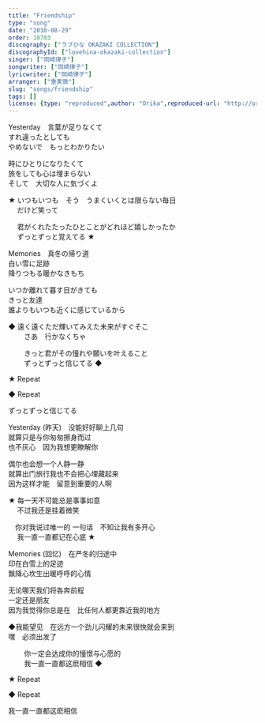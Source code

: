 ```yaml
---
title: "Friendship"
type: "song"
date: "2010-08-29"
order: 10703
discography: ["ラブひな OKAZAKI COLLECTION"]
discographyId: ["lovehina-okazaki-collection"]
singer: ["岡崎律子"]
songwriter: ["岡崎律子"]
lyricwriter: ["岡崎律子"]
arranger: ["重実徹"]
slug: "songs/friendship"
tags: []
license: {type: "reproduced",author: "Orika",reproduced-url: "http://orikamushi.myweb.hinet.net/",reproduced-website: "織歌蟲網站"}
---
```


Yesterday　言葉が足りなくて   
すれ違ったとしても   
やめないで　もっとわかりたい   
  
時にひとりになりたくて   
旅をしても心は埋まらない   
そして　大切な人に気づくよ   
  
★ いつもいつも　そう　うまくいくとは限らない毎日   
　 だけど笑って   
  
　 君がくれたたったひとことがどれほど嬉しかったか   
　 ずっとずっと覚えてる ★   
  
Memories　真冬の帰り道   
白い雪に足跡   
降りつもる暖かなきもち   
  
いつか離れて暮す日がきても   
きっと友達   
誰よりもいつも近くに感じているから   
  
◆ 遠く遠くただ輝いてみえた未来がすぐそこ   
　　 さあ　行かなくちゃ   
  
　　 きっと君がその憧れや願いを叶えること   
　　 ずっとずっと信じてる ◆   
  
★ Repeat   
  
◆ Repeat   
  
ずっとずっと信じてる  
  
  <!-- 翻译 -->

Yesterday (昨天)　没能好好聊上几句   
就算只是与你匆匆擦身而过   
也不灰心　因为我想更瞭解你   
  
偶尔也会想一个人静一静   
就算出门旅行我也不会把心埋藏起来   
因为这样才能　留意到重要的人啊   
  
★ 每一天不可能总是事事如意   
　 不过我还是挂着微笑   
  
　你对我说过唯一的 一句话　不知让我有多开心   
　 我一直一直都记在心底 ★   
  
Memories (回忆)　在严冬的归途中   
印在白雪上的足迹   
飘降心坎生出暖呼呼的心情   
  
无论哪天我们将各奔前程   
一定还是朋友   
因为我觉得你总是在　比任何人都更靠近我的地方   
  
◆我能望见　在远方一个劲儿闪耀的未来很快就会来到   
嘿　必须出发了   
  
　　 你一定会达成你的憧憬与心愿的   
　　 我一直一直都这麽相信 ◆   
  
★ Repeat   
  
◆ Repeat   
  
我一直一直都这麽相信
